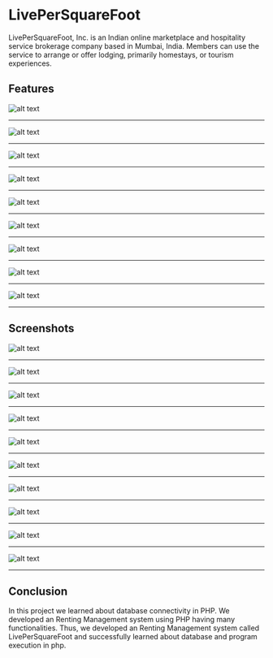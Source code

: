 # LivePerSquareFoot

LivePerSquareFoot, Inc. is an Indian online marketplace and hospitality service brokerage company based in Mumbai, India. Members can use the service to arrange or offer lodging, primarily homestays, or tourism experiences.

## Features

![alt text](https://github.com/premmody312/LivePerSquareFoot/blob/master/features/f1.jpg)
___
![alt text](https://github.com/premmody312/LivePerSquareFoot/blob/master/features/f2.jpg)
___
![alt text](https://github.com/premmody312/LivePerSquareFoot/blob/master/features/f3.jpg)
___
![alt text](https://github.com/premmody312/LivePerSquareFoot/blob/master/features/f4.jpg)
___
![alt text](https://github.com/premmody312/LivePerSquareFoot/blob/master/features/f5.jpg)
___
![alt text](https://github.com/premmody312/LivePerSquareFoot/blob/master/features/f6.jpg)
___
![alt text](https://github.com/premmody312/LivePerSquareFoot/blob/master/features/f7.jpg)
___
![alt text](https://github.com/premmody312/LivePerSquareFoot/blob/master/features/f8.jpg)
___
![alt text](https://github.com/premmody312/LivePerSquareFoot/blob/master/features/f9.jpg)
___

## Screenshots

![alt text](https://github.com/premmody312/LivePerSquareFoot/blob/master/screenshots/p1.jpg)
___
![alt text](https://github.com/premmody312/LivePerSquareFoot/blob/master/screenshots/p2.jpg)
___
![alt text](https://github.com/premmody312/LivePerSquareFoot/blob/master/screenshots/p3.jpg)
___
![alt text](https://github.com/premmody312/LivePerSquareFoot/blob/master/screenshots/p4.jpg)
___
![alt text](https://github.com/premmody312/LivePerSquareFoot/blob/master/screenshots/p5.jpg)
___
![alt text](https://github.com/premmody312/LivePerSquareFoot/blob/master/screenshots/p6.jpg)
___
![alt text](https://github.com/premmody312/LivePerSquareFoot/blob/master/screenshots/p7.jpg)
___
![alt text](https://github.com/premmody312/LivePerSquareFoot/blob/master/screenshots/p8.jpg)
___
![alt text](https://github.com/premmody312/LivePerSquareFoot/blob/master/screenshots/p9.jpg)
___
![alt text](https://github.com/premmody312/LivePerSquareFoot/blob/master/screenshots/p10.jpg)
___


## Conclusion

In this project we learned about database connectivity in PHP. We developed an Renting Management system using PHP having many functionalities. Thus, we developed an Renting Management system called LivePerSquareFoot and successfully learned about database and program execution in php.
